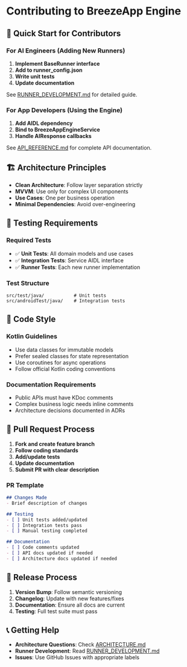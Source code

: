 # Contributing to BreezeApp Engine

## 🎯 Quick Start for Contributors

### For AI Engineers (Adding New Runners)
1. **Implement BaseRunner interface**
2. **Add to runner_config.json**
3. **Write unit tests**
4. **Update documentation**

See [RUNNER_DEVELOPMENT.md](./RUNNER_DEVELOPMENT.md) for detailed guide.

### For App Developers (Using the Engine)
1. **Add AIDL dependency**
2. **Bind to BreezeAppEngineService**
3. **Handle AIResponse callbacks**

See [API_REFERENCE.md](./API_REFERENCE.md) for complete API documentation.

## 🏗️ Architecture Principles

- **Clean Architecture**: Follow layer separation strictly
- **MVVM**: Use only for complex UI components
- **Use Cases**: One per business operation
- **Minimal Dependencies**: Avoid over-engineering

## 🧪 Testing Requirements

### Required Tests
- ✅ **Unit Tests**: All domain models and use cases
- ✅ **Integration Tests**: Service AIDL interface
- ✅ **Runner Tests**: Each new runner implementation

### Test Structure
```
src/test/java/           # Unit tests
src/androidTest/java/    # Integration tests
```

## 📝 Code Style

### Kotlin Guidelines
- Use data classes for immutable models
- Prefer sealed classes for state representation
- Use coroutines for async operations
- Follow official Kotlin coding conventions

### Documentation Requirements
- Public APIs must have KDoc comments
- Complex business logic needs inline comments
- Architecture decisions documented in ADRs

## 🔄 Pull Request Process

1. **Fork and create feature branch**
2. **Follow coding standards**
3. **Add/update tests**
4. **Update documentation**
5. **Submit PR with clear description**

### PR Template
```markdown
## Changes Made
- Brief description of changes

## Testing
- [ ] Unit tests added/updated
- [ ] Integration tests pass
- [ ] Manual testing completed

## Documentation
- [ ] Code comments updated
- [ ] API docs updated if needed
- [ ] Architecture docs updated if needed
```

## 🚀 Release Process

1. **Version Bump**: Follow semantic versioning
2. **Changelog**: Update with new features/fixes
3. **Documentation**: Ensure all docs are current
4. **Testing**: Full test suite must pass

## 📞 Getting Help

- **Architecture Questions**: Check [ARCHITECTURE.md](./ARCHITECTURE.md)
- **Runner Development**: Read [RUNNER_DEVELOPMENT.md](./RUNNER_DEVELOPMENT.md)
- **Issues**: Use GitHub Issues with appropriate labels